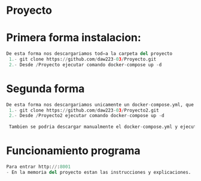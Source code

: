 # Proyecto


# Primera forma instalacion:
```python
De esta forma nos descargariamos tod=a la carpeta del proyecto
 1.- git clone https://github.com/daw223-03/Proyecto.git
 2.- Desde /Proyecto ejecutar comando docker-compose up -d
 ``` 
# Segunda forma
```python
De esta forma nos descargariamos unicamente un docker-compose.yml, que lleva las imagenes de los contenedores subidas en docker hub
 1.- git clone https://github.com/daw223-03/Proyecto2.git
 2.- Desde /Proyecto2 ejecutar comando docker-compose up -d
 
 Tambien se podria descargar manualmente el docker-compose.yml y ejecutar el comando anterior.
 ``` 

# Funcionamiento programa
```python
Para entrar http://:8001
- En la memoria del proyecto estan las instrucciones y explicaciones.
 ``` 
